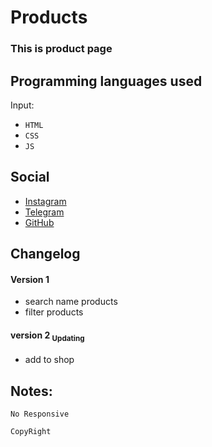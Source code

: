 # Products

### This is product page

## Programming languages used

Input:

- `HTML`
- `CSS`
- `JS`

## Social

- [Instagram](https://instagram.com/bhrad2006)
- [Telegram](https://t.me/BehradHashemii)
- [GitHub](https://pages.github.com/BehradHashemi)

## Changelog

#### Version 1

- search name products
- filter products

#### version 2 <sub>Updating

- add to shop

## Notes:

`No Responsive`
```
CopyRight
```
